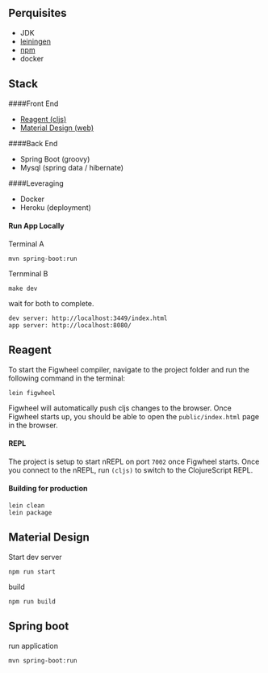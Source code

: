 ## Perquisites

*  JDK
*  [leiningen](https://leiningen.org/)
*  [npm](https://www.npmjs.com/get-npm)
*  docker

## Stack

####Front End
*  [Reagent (cljs)](https://reagent-project.github.io/)
*  [Material Design (web)](https://material.io/develop/web/)

####Back End
*  Spring Boot (groovy)
*  Mysql (spring data / hibernate)

####Leveraging
* Docker
* Heroku (deployment)


#### Run App Locally
Terminal A

    mvn spring-boot:run
    
Ternminal B

    make dev

wait for both to complete.
    
    dev server: http://localhost:3449/index.html
    app server: http://localhost:8080/

## Reagent
To start the Figwheel compiler, navigate to the project folder and run the following command in the terminal:

```
lein figwheel
```

Figwheel will automatically push cljs changes to the browser.
Once Figwheel starts up, you should be able to open the `public/index.html` page in the browser.

#### REPL

The project is setup to start nREPL on port `7002` once Figwheel starts.
Once you connect to the nREPL, run `(cljs)` to switch to the ClojureScript REPL.

#### Building for production

```
lein clean
lein package
```

## Material Design
Start dev server

    npm run start
    
build

    npm run build
    
## Spring boot
run application

    mvn spring-boot:run